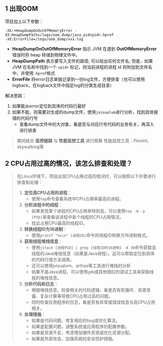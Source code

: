 ## 1 出现OOM

项目加上以下参数：

```shell
-XX:+HeapDumpOnOutOfMemoryError -XX:HeapDumpPath=/logs/oom_dump/java_pid<pid>.hprof
-XX:ErrorFile=/logs/oom_dump/xxx.log 
```

- **HeapDumpOnOutOfMemoryError** 指示 JVM 在遇到 **OutOfMemoryError** 错误时将 heap 转储到物理文件中。
- **HeapDumpPath** 表示要写入文件的路径; 可以给出任何文件名; 但是，如果 JVM 在名称中找到一个 `<pid>` 标记，则当前进程的进程 id 将附加到文件名中，并使用`.hprof`格式
- **ErrorFile** 将error日志单独记录到一份log文件，方便排查（也可以使用logback，在logback文件中指定log的分类生成目录）



解决思路：

1. 如果能从error定位到具体的代码行最好
2. 如果不能，则需要对生成的dump文件，使用`jvisualvm`进行分析，找到具体报错的代码行号
   - 查看dump文件中的大对象，看是否与对应行号代码的业务有关，再深入进行排查

> 期间结合 **监控链路** 与 **性能监控工具** 进行观察
> 性能监控工具：Pinoint、skywalking等

## 2 CPU占用过高的情况，该怎么排查和处理？

> 在Linux环境下，项目出现CPU占用过高的情况时，可以按照以下步骤进行排查和处理：
>
> 1. **定位高CPU占用的进程**：
>    - 使用`top`命令查看系统中CPU占用率最高的进程。
> 1. **分析进程中的线程**：
>    - 如果发现某个进程的CPU占用率特别高，可以使用`top -H -p [PID]`来查看该进程中各个线程的CPU占用情况。
>    - 找出占用CPU最高的线程ID。
> 1. **转换线程ID为16进制**：
>    - 使用`printf "%x\n" [线程ID]`命令将线程ID转换为16进制格式。
> 1. **获取线程堆栈信息**：
>    - 使用`jstack [进程PID] | grep [线程ID的16进制] -A 30`命令获取该线程的Java堆栈信息（如果是Java进程）。这可以帮助定位到具体的代码行或方法调用。
>    - 还可以使用jvisualvm、arthas等工具进行堆栈的分析
>    - 如果不是Java进程，可以使用`gdb`或其他相应的调试工具来获取线程的堆栈信息。
> 1. **分析代码和日志**：
>    - 根据堆栈信息，检查相关的代码逻辑，看是否有死循环、资源泄露、复杂计算等导致CPU占用过高的问题。
>    - 同时检查应用程序的日志，看是否有异常或错误信息与高CPU占用相关。
> 1. **处理措施**：
>    - 如果是代码问题，修复相应的bug或优化算法。
>    - 如果是配置问题，调整系统或应用程序的配置参数。
>    - 如果是资源不足，考虑增加硬件资源或优化资源分配。
>    - 如果是外部攻击，加强系统的安全防护措施。
